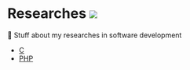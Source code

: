 # Researches  <img src="https://daltonmenezes.files.wordpress.com/2016/10/test-tube-147009_6401-e1477186595590.png" />
:microscope: Stuff about my researches in software development

* [C]
* [PHP]

 [C]: <https://github.com/daltonmenezes/researches/tree/master/src/C>
 [PHP]: <https://github.com/daltonmenezes/researches/tree/master/src/PHP>


